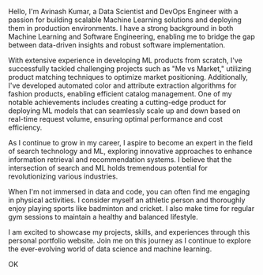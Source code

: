 Hello, I'm Avinash Kumar, a Data Scientist and DevOps Engineer with a passion for building scalable Machine Learning solutions and deploying them in production environments. I have a strong background in both Machine Learning and Software Engineering, enabling me to bridge the gap between data-driven insights and robust software implementation.

With extensive experience in developing ML products from scratch, I've successfully tackled challenging projects such as "Me vs Market," utilizing product matching techniques to optimize market positioning. Additionally, I've developed automated color and attribute extraction algorithms for fashion products, enabling efficient catalog management. One of my notable achievements includes creating a cutting-edge product for deploying ML models that can seamlessly scale up and down based on real-time request volume, ensuring optimal performance and cost efficiency.

As I continue to grow in my career, I aspire to become an expert in the field of search technology and ML, exploring innovative approaches to enhance information retrieval and recommendation systems. I believe that the intersection of search and ML holds tremendous potential for revolutionizing various industries.

When I'm not immersed in data and code, you can often find me engaging in physical activities. I consider myself an athletic person and thoroughly enjoy playing sports like badminton and cricket. I also make time for regular gym sessions to maintain a healthy and balanced lifestyle.

I am excited to showcase my projects, skills, and experiences through this personal portfolio website. Join me on this journey as I continue to explore the ever-evolving world of data science and machine learning.

OK
